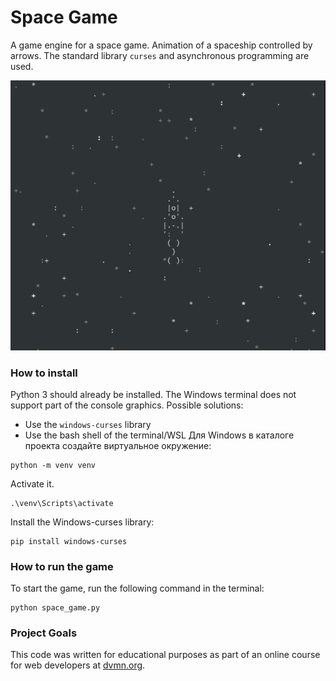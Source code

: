 # Space Game
A game engine for a space game. Animation of a spaceship controlled by arrows.
The standard library `curses` and asynchronous programming are used. 

![Example](ezgif.com-optimize_YgtCKU0.gif)

### How to install

Python 3 should already be installed.
The Windows terminal does not support part of the console graphics. Possible solutions:
* Use the `windows-curses` library
* Use the bash shell of the terminal/WSL
Для Windows в каталоге проекта создайте виртуальное окружение:
```shell
python -m venv venv
```
Activate it.
```shell
.\venv\Scripts\activate
```
Install the Windows-curses library:
```shell
pip install windows-curses
```

### How to run the game
To start the game, run the following command in the terminal:
```shell
python space_game.py
```

### Project Goals

This code was written for educational purposes as part of an online course for web developers at [dvmn.org](https://dvmn.org/).